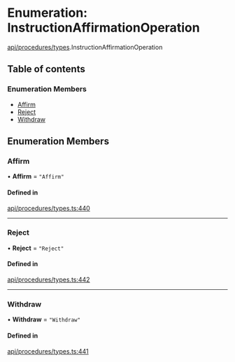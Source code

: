 # Enumeration: InstructionAffirmationOperation

[api/procedures/types](../wiki/api.procedures.types).InstructionAffirmationOperation

## Table of contents

### Enumeration Members

- [Affirm](../wiki/api.procedures.types.InstructionAffirmationOperation#affirm)
- [Reject](../wiki/api.procedures.types.InstructionAffirmationOperation#reject)
- [Withdraw](../wiki/api.procedures.types.InstructionAffirmationOperation#withdraw)

## Enumeration Members

### Affirm

• **Affirm** = ``"Affirm"``

#### Defined in

[api/procedures/types.ts:440](https://github.com/PolymeshAssociation/polymesh-sdk/blob/16e8c2ca/src/api/procedures/types.ts#L440)

___

### Reject

• **Reject** = ``"Reject"``

#### Defined in

[api/procedures/types.ts:442](https://github.com/PolymeshAssociation/polymesh-sdk/blob/16e8c2ca/src/api/procedures/types.ts#L442)

___

### Withdraw

• **Withdraw** = ``"Withdraw"``

#### Defined in

[api/procedures/types.ts:441](https://github.com/PolymeshAssociation/polymesh-sdk/blob/16e8c2ca/src/api/procedures/types.ts#L441)
